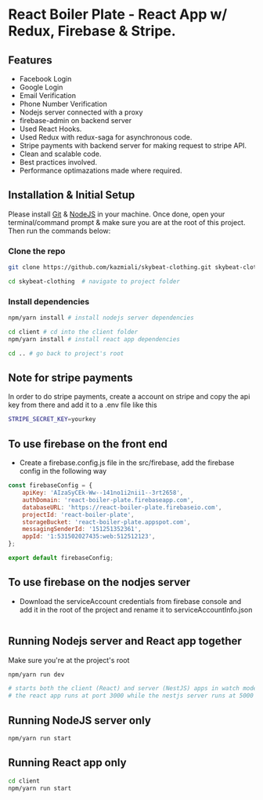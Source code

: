 # React Boiler Plate - React App w/ Redux, Firebase & Stripe.

## Features

-   Facebook Login
-   Google Login
-   Email Verification
-   Phone Number Verification
-   Nodejs server connected with a proxy
-   firebase-admin on backend server
-   Used React Hooks.
-   Used Redux with redux-saga for asynchronous code.
-   Stripe payments with backend server for making request to stripe API.
-   Clean and scalable code.
-   Best practices involved.
-   Performance optimazations made where required.

## Installation & Initial Setup

Please install [Git](https://git-scm.com/downloads) & [NodeJS](https://nodejs.org/en/download/) in your machine. Once done, open your terminal/command prompt & make sure you are at the root of this project. Then run the commands below:

### Clone the repo

```bash
git clone https://github.com/kazmiali/skybeat-clothing.git skybeat-clothing  # clone the repository

cd skybeat-clothing  # navigate to project folder
```

### Install dependencies

```bash
npm/yarn install # install nodejs server dependencies

cd client # cd into the client folder
npm/yarn install # install react app dependencies

cd .. # go back to project's root
```

## Note for stripe payments

In order to do stripe payments, create a account on stripe and copy the api key from there and add it to a .env file like this

```bash
STRIPE_SECRET_KEY=yourkey
```
## To use firebase on the front end

- Create a firebase.config.js file in the src/firebase, add the firebase config in the following way
```jsx
const firebaseConfig = {
    apiKey: 'AIzaSyCEk-Ww--141no1i2nii1--3rt2658',
    authDomain: 'react-boiler-plate.firebaseapp.com',
    databaseURL: 'https://react-boiler-plate.firebaseio.com',
    projectId: 'react-boiler-plate',
    storageBucket: 'react-boiler-plate.appspot.com',
    messagingSenderId: '151251352361',
    appId: '1:531502027435:web:512512123',
};

export default firebaseConfig;

```


## To use firebase on the nodjes server 

- Download the serviceAccount credentials from firebase console and add it in the root of the project and rename it to serviceAccountInfo.json
```jsx
```

## Running Nodejs server and React app together

Make sure you're at the project's root

```bash
npm/yarn run dev

# starts both the client (React) and server (NestJS) apps in watch mode
# the react app runs at port 3000 while the nestjs server runs at 5000
```

## Running NodeJS server only

```bash
npm/yarn run start
```

## Running React app only

```bash
cd client
npm/yarn run start
```
